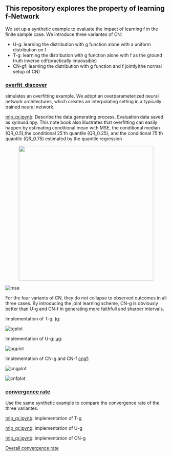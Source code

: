 ## This repository explores the property of learning f-Network

We set up a synthetic example to evaluate the impact of learning f in the finite sample case. 
We introduce three variantes of CN: 

* U-g: learning the distribution with g function alone with a uniform distribution on f
* T-g: learning the distribution with g function alone with f as the ground truth inverse cdf(practically impossible) 
* CN-gf: learning the distribution with g function and f jointly(the normal setup of CN)


### [overfit_discover](https://github.com/thuizhou/Collaborating-Networks/tree/main/property_of_learning_f/overfit_discover) 
simulates an overfitting example. We adopt an overparameterized neural network architectures, which creates an interpolating setting in a typically trained neural network.

[mlp_qr.ipynb](https://github.com/thuizhou/Collaborating-Networks/tree/main/property_of_learning_f/overfit_discover): Describe the data generating process. Evaluation data saved as xymusd.npy.
This note book also illustrates that overfitting can easily happen by
estimating conditional mean with MSE, the conditional median (QR\_0.5),the conditional 25'th quantile (QR_0.25), and the conditional 75'th quantile (QR_0.75) estimated by the quantile regression

<p align="center">
  <img width="420" src="https://github.com/thuizhou/Collaborating-Networks/blob/main/property_of_learning_f/overfit_discover/pt_mseqr.png">
</p>

![mse](https://github.com/thuizhou/Collaborating-Networks/blob/main/property_of_learning_f/overfit_discover/pt_mseqr.png)

For the four variants of CN, they do not collapse to observed outcomes in all three cases.
By introducing the joint learning scheme, CN-g is obviously better than U-g and CN-f in generating more faithfull and sharper intervals. 


Implementation of T-g:
[tg](https://github.com/thuizhou/Collaborating-Networks/blob/main/property_of_learning_f/overfit_discover/Tg.ipynb): 

![tgplot](https://github.com/thuizhou/Collaborating-Networks/blob/main/property_of_learning_f/overfit_discover/dist_gc.png)

Implementation of U-g:
[ug](https://github.com/thuizhou/Collaborating-Networks/blob/main/property_of_learning_f/overfit_discover/Ug.ipynb): 

![ugplot](https://github.com/thuizhou/Collaborating-Networks/blob/main/property_of_learning_f/overfit_discover/dist_gd.png)


Implementation of CN-g and CN-f
[cngf](https://github.com/thuizhou/Collaborating-Networks/blob/main/property_of_learning_f/overfit_discover/CNgf.ipynb): 

![cngplot](https://github.com/thuizhou/Collaborating-Networks/blob/main/property_of_learning_f/overfit_discover/dist_gfg.png)

![cnfplot](https://github.com/thuizhou/Collaborating-Networks/blob/main/property_of_learning_f/overfit_discover/dist_gff.png)


### [convergence rate](https://github.com/thuizhou/Collaborating-Networks/tree/main/property_of_learning_f/convergence_rate) 
Use the same synthetic example to compare the convergence rate of the three variantes.


[mlp_qr.ipynb](https://github.com/thuizhou/Collaborating-Networks/blob/main/property_of_learning_f/convergence_rate/Tg_converge.ipynb): implementation of T-g

[mlp_qr.ipynb](https://github.com/thuizhou/Collaborating-Networks/blob/main/property_of_learning_f/convergence_rate/Ug_converge.ipynb): implementation of U-g


[mlp_qr.ipynb](https://github.com/thuizhou/Collaborating-Networks/blob/main/property_of_learning_f/convergence_rate/CNg_converge.ipynb): implementation of CN-g

[Overall convergence rate](https://github.com/thuizhou/Collaborating-Networks/blob/main/property_of_learning_f/convergence_rate/conv.pdf)


